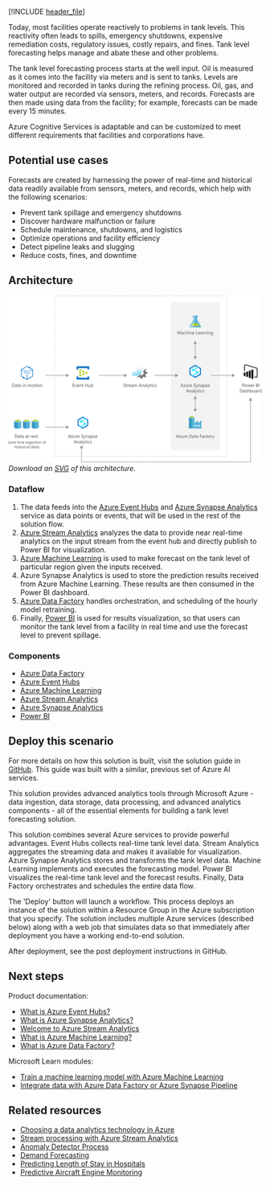 [!INCLUDE [header_file](../../../includes/sol-idea-header.md)]

Today, most facilities operate reactively to problems in tank levels. This reactivity often leads to spills, emergency shutdowns, expensive remediation costs, regulatory issues, costly repairs, and fines. Tank level forecasting helps manage and abate these and other problems.

The tank level forecasting process starts at the well input. Oil is measured as it comes into the facility via meters and is sent to tanks. Levels are monitored and recorded in tanks during the refining process. Oil, gas, and water output are recorded via sensors, meters, and records. Forecasts are then made using data from the facility; for example, forecasts can be made every 15 minutes.

Azure Cognitive Services is adaptable and can be customized to meet different requirements that facilities and corporations have.

## Potential use cases

Forecasts are created by harnessing the power of real-time and historical data readily available from sensors, meters, and records, which help with the following scenarios:

* Prevent tank spillage and emergency shutdowns
* Discover hardware malfunction or failure
* Schedule maintenance, shutdowns, and logistics
* Optimize operations and facility efficiency
* Detect pipeline leaks and slugging
* Reduce costs, fines, and downtime

## Architecture

![Architecture diagram shows data into Azure Event Hubs / Azure Synapse. Azure Stream Analytics analyzes data while Power B I monitors oil tank level.](../media/oil-and-gas-tank-level-forecasting.png)
*Download an [SVG](../media/oil-and-gas-tank-level-forecasting.svg) of this architecture.*

### Dataflow

  1. The data feeds into the [Azure Event Hubs](/azure/event-hubs/event-hubs-about) and [Azure Synapse Analytics](/azure/synapse-analytics/overview-what-is) service as data points or events, that will be used in the rest of the solution flow.
  1. [Azure Stream Analytics](/azure/stream-analytics/stream-analytics-introduction) analyzes the data to provide near real-time analytics on the input stream from the event hub and directly publish to Power BI for visualization.
  1. [Azure Machine Learning](/azure/machine-learning/overview-what-is-azure-machine-learning) is used to make forecast on the tank level of particular region given the inputs received.
  1. Azure Synapse Analytics is used to store the prediction results received from Azure Machine Learning. These results are then consumed in the Power BI dashboard.
  1. [Azure Data Factory](/azure/data-factory/introduction) handles orchestration, and scheduling of the hourly model retraining.
  1. Finally, [Power BI](/power-bi/fundamentals/power-bi-overview) is used for results visualization, so that users can monitor the tank level from a facility in real time and use the forecast level to prevent spillage.

### Components

* [Azure Data Factory](https://azure.microsoft.com/services/data-factory/)
* [Azure Event Hubs](https://azure.microsoft.com/services/event-hubs/)
* [Azure Machine Learning](https://azure.microsoft.com/services/machine-learning/)
* [Azure Stream Analytics](https://azure.microsoft.com/services/stream-analytics/)
* [Azure Synapse Analytics](https://azure.microsoft.com/services/synapse-analytics/)
* [Power BI](https://powerbi.microsoft.com/)

## Deploy this scenario

For more details on how this solution is built, visit the solution guide in [GitHub](https://github.com/Azure/cortana-intelligence-tank-level-forecast). This guide was built with a similar, previous set of Azure AI services.

This solution provides advanced analytics tools through Microsoft Azure - data ingestion, data storage, data processing, and advanced analytics components - all of the essential elements for building a tank level forecasting solution.

This solution combines several Azure services to provide powerful advantages. Event Hubs collects real-time tank level data. Stream Analytics aggregates the streaming data and makes it available for visualization. Azure Synapse Analytics stores and transforms the tank level data. Machine Learning implements and executes the forecasting model. Power BI visualizes the real-time tank level and the forecast results. Finally, Data Factory orchestrates and schedules the entire data flow.

The 'Deploy' button will launch a workflow. This process deploys an instance of the solution within a Resource Group in the Azure subscription that you specify. The solution includes multiple Azure services (described below) along with a web job that simulates data so that immediately after deployment you have a working end-to-end solution.

After deployment, see the post deployment instructions in GitHub.

## Next steps

Product documentation:

- [What is Azure Event Hubs?](/azure/event-hubs/event-hubs-about)
- [What is Azure Synapse Analytics?](/azure/synapse-analytics/overview-what-is)
- [Welcome to Azure Stream Analytics](/azure/stream-analytics/stream-analytics-introduction)
- [What is Azure Machine Learning?](/azure/machine-learning/overview-what-is-azure-machine-learning)
- [What is Azure Data Factory?](/azure/data-factory/introduction)

Microsoft Learn modules:

- [Train a machine learning model with Azure Machine Learning](/learn/modules/train-local-model-with-azure-mls/)
- [Integrate data with Azure Data Factory or Azure Synapse Pipeline](/learn/modules/data-integration-azure-data-factory/)

## Related resources

* [Choosing a data analytics technology in Azure](../../data-guide/technology-choices/analysis-visualizations-reporting.md)
* [Stream processing with Azure Stream Analytics](../../reference-architectures/data/stream-processing-stream-analytics.yml)
* [Anomaly Detector Process](./anomaly-detector-process.yml)
* [Demand Forecasting](./demand-forecasting.yml)
* [Predicting Length of Stay in Hospitals](./predicting-length-of-stay-in-hospitals.yml)
* [Predictive Aircraft Engine Monitoring](./aircraft-engine-monitoring-for-predictive-maintenance-in-aerospace.yml)
